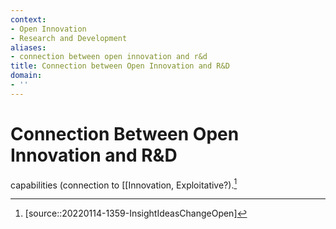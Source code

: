 ```yaml
---
context:
- Open Innovation
- Research and Development
aliases:
- connection between open innovation and r&d
title: Connection between Open Innovation and R&D
domain:
- ''
---
```


# Connection Between Open Innovation and R&D

capabilities (connection to [[Innovation, Exploitative?).[^1]

[^1]: [source::20220114-1359-InsightIdeasChangeOpen]
